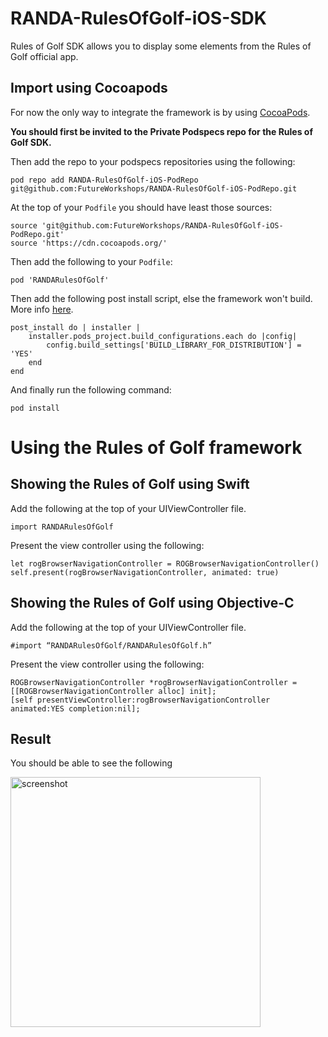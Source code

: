 # RANDA-RulesOfGolf-iOS-SDK

Rules of Golf SDK allows you to display some elements from the Rules of Golf official app.

##  Import using Cocoapods

For now the only way to integrate the framework is by using [CocoaPods](https://cocoapods.org/).

**You should first be invited to the Private Podspecs repo for the Rules of Golf SDK.**

Then add the repo to your podspecs repositories using the following:

```
pod repo add RANDA-RulesOfGolf-iOS-PodRepo git@github.com:FutureWorkshops/RANDA-RulesOfGolf-iOS-PodRepo.git
```

At the top of your `Podfile` you should have least those sources:

```
source 'git@github.com:FutureWorkshops/RANDA-RulesOfGolf-iOS-PodRepo.git'
source 'https://cdn.cocoapods.org/'
```

Then add the following to your `Podfile`:

```
pod 'RANDARulesOfGolf'
```

Then add the following post install script, else the framework won't build. More info [here](https://github.com/CocoaPods/CocoaPods/issues/9232).

```
post_install do | installer |
    installer.pods_project.build_configurations.each do |config|
        config.build_settings['BUILD_LIBRARY_FOR_DISTRIBUTION'] = 'YES'
    end
end
```

And finally run the following command:

```
pod install
```


# Using the Rules of Golf framework

## Showing the Rules of Golf using Swift

Add the following at the top of your UIViewController file.

```
import RANDARulesOfGolf
```

Present the view controller using the following:

```
let rogBrowserNavigationController = ROGBrowserNavigationController()  
self.present(rogBrowserNavigationController, animated: true)
```

## Showing the Rules of Golf using Objective-C

Add the following at the top of your UIViewController file.

```
#import “RANDARulesOfGolf/RANDARulesOfGolf.h”
```

Present the view controller using the following:

```
ROGBrowserNavigationController *rogBrowserNavigationController = [[ROGBrowserNavigationController alloc] init];  
[self presentViewController:rogBrowserNavigationController animated:YES completion:nil];
```

## Result

You should be able to see the following

<img src="https://user-images.githubusercontent.com/1862078/175298430-227933b5-85e0-4fd9-9fea-f0eb0da8c5b2.png" alt="screenshot" width="400"/>
